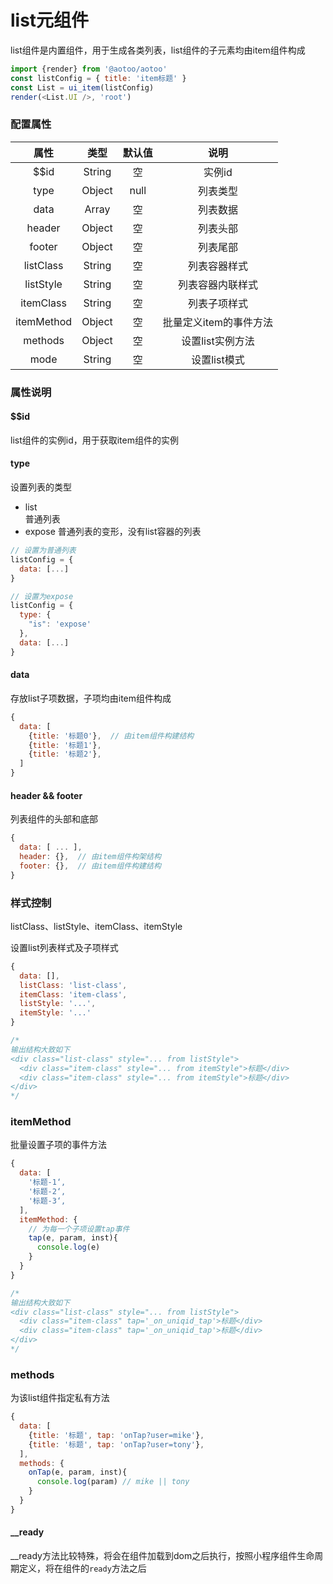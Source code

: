 
# list元组件

list组件是内置组件，用于生成各类列表，list组件的子元素均由item组件构成

```js
import {render} from '@aotoo/aotoo'
const listConfig = { title: 'item标题' }
const List = ui_item(listConfig)
render(<List.UI />, 'root')
```

### 配置属性  

| 属性 | 类型 | 默认值 | 说明|
| :-: |:-:| :-:| :-: |
| $$id  | String | 空 | 实例id |
| type  | Object | null | 列表类型 |
| data  | Array | 空 | 列表数据 |
| header  | Object | 空 | 列表头部 |
| footer  | Object | 空 | 列表尾部 |
| listClass  | String | 空 | 列表容器样式 |
| listStyle  | String | 空 | 列表容器内联样式 |
| itemClass  | String | 空 | 列表子项样式 |
| itemMethod  | Object | 空 | 批量定义item的事件方法 |
| methods  | Object | 空 | 设置list实例方法 |
| mode  | String | 空 | 设置list模式 |

### 属性说明

#### $$id

list组件的实例id，用于获取item组件的实例

#### type

设置列表的类型

* list  
普通列表  
* expose
普通列表的变形，没有list容器的列表  

```js
// 设置为普通列表
listConfig = {
  data: [...]
}

// 设置为expose
listConfig = {
  type: {
    "is": 'expose'
  },
  data: [...]
}
```

#### data

存放list子项数据，子项均由item组件构成  

```js
{
  data: [
    {title: '标题0'},  // 由item组件构建结构
    {title: '标题1'},
    {title: '标题2'},
  ]
}
```

#### header && footer

列表组件的头部和底部  

```js
{
  data: [ ... ],
  header: {},  // 由item组件构架结构
  footer: {},  // 由item组件构建结构
}
```

### 样式控制

listClass、listStyle、itemClass、itemStyle

设置list列表样式及子项样式  

```js
{
  data: [],
  listClass: 'list-class',
  itemClass: 'item-class',
  listStyle: '...',
  itemStyle: '...'
}

/*
输出结构大致如下
<div class="list-class" style="... from listStyle">
  <div class="item-class" style="... from itemStyle">标题</div>
  <div class="item-class" style="... from itemStyle">标题</div>
</div>
*/
```

### itemMethod

批量设置子项的事件方法

```js
{
  data: [
    '标题-1‘,
    '标题-2‘,
    '标题-3‘,
  ],
  itemMethod: {
    // 为每一个子项设置tap事件
    tap(e, param, inst){
      console.log(e)
    }
  }
}

/*
输出结构大致如下
<div class="list-class" style="... from listStyle">
  <div class="item-class" tap='_on_uniqid_tap'>标题</div>
  <div class="item-class" tap='_on_uniqid_tap'>标题</div>
</div>
*/
```

### methods

为该list组件指定私有方法

```js
{
  data: [
    {title: '标题', tap: 'onTap?user=mike'},
    {title: '标题', tap: 'onTap?user=tony'},
  ],
  methods: {
    onTap(e, param, inst){
      console.log(param) // mike || tony
    }
  }
}
```

#### __ready

__ready方法比较特殊，将会在组件加载到dom之后执行，按照小程序组件生命周期定义，将在组件的`ready`方法之后
